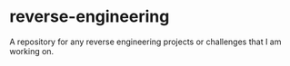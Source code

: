 # reverse-engineering

A repository for any reverse engineering projects or challenges that I am working on.
